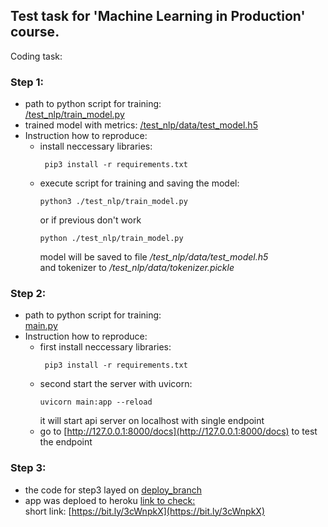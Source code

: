 ## Test task for 'Machine Learning in Production' course.

Coding task:
 ### Step 1:
   - path to python script for training:\
     [/test_nlp/train_model.py](https://github.com/oshi192/test_task_prjctr/blob/main/test_nlp/train_model.py)
   - trained model with metrics:
     [/test_nlp/data/test_model.h5]()
   - Instruction how to reproduce:
     - install neccessary libraries:
       ```antlrv4
        pip3 install -r requirements.txt
       ```
     - execute script for training and saving the model:
       ```antlrv4
       python3 ./test_nlp/train_model.py
       ```
       or if previous don't work
       ```antlrv4
       python ./test_nlp/train_model.py
       ```
       model will be saved to file _/test_nlp/data/test_model.h5_ \
       and tokenizer to _/test_nlp/data/tokenizer.pickle_
### Step 2:
   - path to python script for training: \
     [main.py](https://github.com/oshi192/test_task_prjctr/blob/main/main.py)
   - Instruction how to reproduce:
     - first install neccessary libraries:
       ```antlrv4
        pip3 install -r requirements.txt
       ```
     - second start the server with uvicorn:
       ```antlrv4
       uvicorn main:app --reload
       ```
       it will start api server on localhost with single endpoint
     - go to [http://127.0.0.1:8000/docs](http://127.0.0.1:8000/docs) to test the endpoint
### Step 3:
   - the code for step3 layed on [deploy_branch](https://github.com/oshi192/test_task_prjctr/tree/deploy_branch)
   - app was deploed to heroku
     [link to check:](https://prjctrtestapp6.herokuapp.com/docs)\
     short link: [https://bit.ly/3cWnpkX](https://bit.ly/3cWnpkX)
